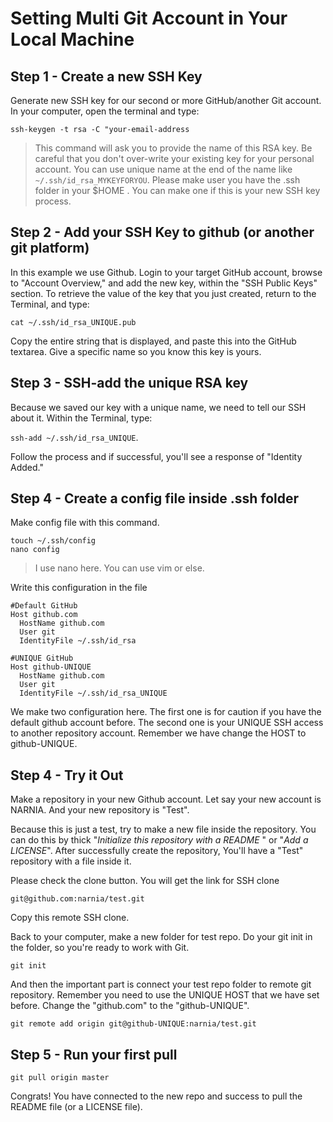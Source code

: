 # Setting Multi Git Account in Your Local Machine

## Step 1 - Create a new SSH Key
Generate new SSH key for our second or more GitHub/another Git account. In your computer, open the terminal and type: 

`ssh-keygen -t rsa -C "your-email-address`

>This command will ask you to provide the name of this RSA key. Be careful that you don't over-write your existing key for your
> personal account. You can use unique name at the end of the name like `~/.ssh/id_rsa_MYKEYFORYOU`. Please make user you have the .ssh folder in your $HOME . You can make one if this is your new SSH key process.

## Step 2 - Add your SSH Key to github (or another git platform)
In this example we use Github. Login to your target GitHub account, browse to "Account Overview," and add the new key, within the "SSH Public Keys" section. 
To retrieve the value of the key that you just created, return to the Terminal, and type: 

`cat ~/.ssh/id_rsa_UNIQUE.pub`

Copy the entire string that is displayed, and paste this into the GitHub textarea. Give a specific name so you know this key is yours.

## Step 3 - SSH-add the unique RSA key
Because we saved our key with a unique name, we need to tell our SSH about it. Within the Terminal, type: 

`ssh-add ~/.ssh/id_rsa_UNIQUE`. 

Follow the process and if successful, you'll see a response of "Identity Added."

## Step 4 - Create a config file inside .ssh folder
Make config file with this command.

    touch ~/.ssh/config
    nano config

> I use nano here. You can use vim or else.

Write this configuration in the file 
	
    #Default GitHub
    Host github.com
      HostName github.com
      User git
      IdentityFile ~/.ssh/id_rsa

    #UNIQUE GitHub
    Host github-UNIQUE
      HostName github.com
      User git
      IdentityFile ~/.ssh/id_rsa_UNIQUE

We make two configuration here. The first one is for caution if you have the default github account before. The second one is your UNIQUE SSH access to another repository account. Remember we have change the HOST to github-UNIQUE.

## Step 4 - Try it Out
Make a repository in your new Github account. Let say your new account is NARNIA.  And your new repository is "Test".  

Because this is just a test, try to make a new file inside the repository. You can do this by thick "*Initialize this repository with a README* " or "*Add a LICENSE*".  After successfully  create the repository, You'll have a "Test" repository with a file inside it.

Please check the clone button. You will get the link for SSH clone

`git@github.com:narnia/test.git`

Copy this remote SSH clone. 

Back to your computer, make a new folder for test repo. Do your git init in the folder, so you're ready to work with Git.

`git init`

And then the important part is connect your test repo folder to remote git repository. Remember you need to use the UNIQUE HOST that we have set before. Change the "github.com" to the "github-UNIQUE".

`git remote add origin git@github-UNIQUE:narnia/test.git`

## Step 5 - Run your first pull

`git pull origin master`

Congrats! You have connected to the new repo and success to pull the README file (or a LICENSE file).

